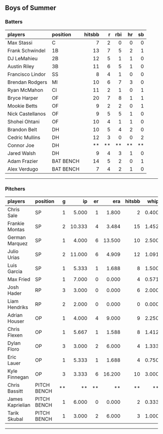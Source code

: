 ## Boys of Summer

### Batters

 
|players          |position  | hitsbb|  r| rbi| hr| sb| 
|:----------------|:---------|------:|--:|---:|--:|--:| 
|Max Stassi       |C         |      7|  2|   0|  0|  0| 
|Frank Schwindel  |1B        |     13|  7|   5|  2|  1| 
|DJ LeMahieu      |2B        |     12|  5|   1|  1|  0| 
|Austin Riley     |3B        |     11|  6|   5|  1|  0| 
|Francisco Lindor |SS        |      8|  4|   1|  0|  0| 
|Brendan Rodgers  |MI        |     10|  6|   7|  3|  0| 
|Ryan McMahon     |CI        |     11|  2|   1|  0|  1| 
|Bryce Harper     |OF        |     20|  7|   8|  1|  1| 
|Mookie Betts     |OF        |      9|  2|   2|  0|  1| 
|Nick Castellanos |OF        |      9|  5|   5|  1|  0| 
|Shohei Ohtani    |OF        |     10|  4|   1|  1|  0| 
|Brandon Belt     |DH        |     10|  5|   4|  2|  0| 
|Cedric Mullins   |DH        |     12|  3|   0|  0|  2| 
|Connor Joe       |DH        |     **| **|  **| **| **| 
|Jared Walsh      |DH        |      9|  4|   3|  1|  0| 
|Adam Frazier     |BAT BENCH |     14|  5|   2|  0|  1| 
|Alex Verdugo     |BAT BENCH |      7|  4|   2|  1|  0| 

* * *

### Pitchers

 
|players          |position    |  g|     ip| er|    era| hitsbb|  whip| so|  w| sv| 
|:----------------|:-----------|--:|------:|--:|------:|------:|-----:|--:|--:|--:| 
|Chris Sale       |SP          |  1|  5.000|  1|  1.800|      2| 0.400|  1|  1|  0| 
|Frankie Montas   |SP          |  2| 10.333|  4|  3.484|     15| 1.452| 11|  0|  0| 
|German Marquez   |SP          |  1|  4.000|  6| 13.500|     10| 2.500|  1|  0|  0| 
|Julio Urias      |SP          |  2| 11.000|  6|  4.909|     12| 1.091| 10|  1|  0| 
|Luis Garcia      |SP          |  1|  5.333|  1|  1.688|      8| 1.500|  2|  1|  0| 
|Max Fried        |SP          |  1|  7.000|  0|  0.000|      4| 0.571|  5|  1|  0| 
|Josh Hader       |RP          |  3|  3.000|  0|  0.000|      6| 2.000|  6|  0|  2| 
|Liam Hendriks    |RP          |  2|  2.000|  0|  0.000|      0| 0.000|  5|  0|  0| 
|Adrian Houser    |OP          |  1|  4.000|  4|  9.000|      9| 2.250|  3|  0|  0| 
|Chris Flexen     |OP          |  1|  5.667|  1|  1.588|      8| 1.412|  3|  1|  0| 
|Dylan Floro      |OP          |  3|  3.000|  2|  6.000|      4| 1.333|  3|  1|  1| 
|Eric Lauer       |OP          |  1|  5.333|  1|  1.688|      4| 0.750|  6|  0|  0| 
|Kyle Finnegan    |OP          |  3|  3.333|  6| 16.200|     10| 3.000|  2|  0|  1| 
|Chris Bassitt    |PITCH BENCH | **|     **| **|     **|     **|    **| **| **| **| 
|James Kaprielian |PITCH BENCH |  1|  6.000|  0|  0.000|      2| 0.333|  5|  1|  0| 
|Tarik Skubal     |PITCH BENCH |  1|  3.000|  2|  6.000|      3| 1.000|  2|  0|  0| 


* * *


